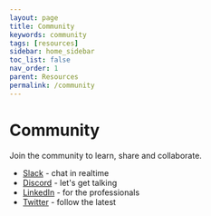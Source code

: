 ```yaml
---
layout: page
title: Community
keywords: community
tags: [resources]
sidebar: home_sidebar
toc_list: false
nav_order: 1
parent: Resources
permalink: /community
---
```


# Community

Join the community to learn, share and collaborate.

- [Slack](https://slack.m3o.com) - chat in realtime
- [Discord](https://discord.gg/hbmJEct) - let's get talking
- [LinkedIn](https://www.linkedin.com/company/micro-services-inc) - for the professionals
- [Twitter](https://twitter.com/m3oservices) - follow the latest
